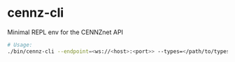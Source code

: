 # cennz-cli

Minimal REPL env for the CENNZnet API

```bash
# Usage:
./bin/cennz-cli --endpoint=<ws://<host>:<port>> --types=</path/to/types.json>
```
